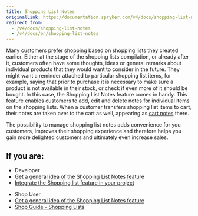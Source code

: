 ```yaml
---
title: Shopping List Notes
originalLink: https://documentation.spryker.com/v4/docs/shopping-list-notes
redirect_from:
  - /v4/docs/shopping-list-notes
  - /v4/docs/en/shopping-list-notes
---
```


Many customers prefer shopping based on shopping lists they created earlier. Either at the stage of the shopping lists compilation, or already after it, customers often have some thoughts, ideas or general remarks about individual products that they would want to consider in the future. They might want a reminder attached to particular shopping list items, for example, saying that prior to purchase it is necessary to make sure a product is not available in their stock, or check if even more of it should be bought. In this case, the Shopping List Notes feature comes in handy. This feature enables customers to add, edit and delete notes for individual items on the shopping lists. When a customer transfers shopping list items to cart, their notes are taken over to the cart as well, appearing as [cart notes](/docs/scos/dev/features/202001.0/shopping-cart/cart-notes/cart-notes.html) there.

The possibility to manage shopping list notes adds convenience for you customers, improves their shopping experience and therefore helps you gain more delighted customers and ultimately even increase sales.

## If you are:

<div class="mr-container">
    <div class="mr-list-container">
        <!-- col1 -->
        <div class="mr-col">
            <ul class="mr-list mr-list-green">
                <li class="mr-title">Developer</li>
                <li><a href="https://documentation.spryker.com/v4/docs/shopping-list-notes-overview" class="mr-link">Get a general idea of the Shopping List Notes feature</a></li>
                <li><a href="https://documentation.spryker.com/v4/docs/shopping-lists-feature-integration-201907" class="mr-link">Integrate the Shopping list feature in your project</a></li>
                <!---<li><a href="https://documentation.spryker.com/v20/docs/shoppinglistnote-core-module" class="mr-link">Module Guide: ShoppingListNote</a></li>
                <li><a href="https://documentation.spryker.com/v20/docs/shoppinglistnotewidget-shop-module" class="mr-link">Module Guide: ShoppingListNoteWidget</a></li>-->
            </ul>
        </div>
        <!-- col3 -->
        <div class="mr-col">
            <ul class="mr-list mr-list-red">
                <li class="mr-title">Shop User</li>
                <li><a href="https://documentation.spryker.com/v4/docs/shopping-list-notes-overview" class="mr-link">Get a general idea of the Shopping List Notes feature</a></li>
                <li><a href="https://documentation.spryker.com/v4/docs/shopping-lists-shop-guide" class="mr-link">Shop Guide - Shopping Lists</a></li>
            </ul>
        </div>
    </div>
</div>
